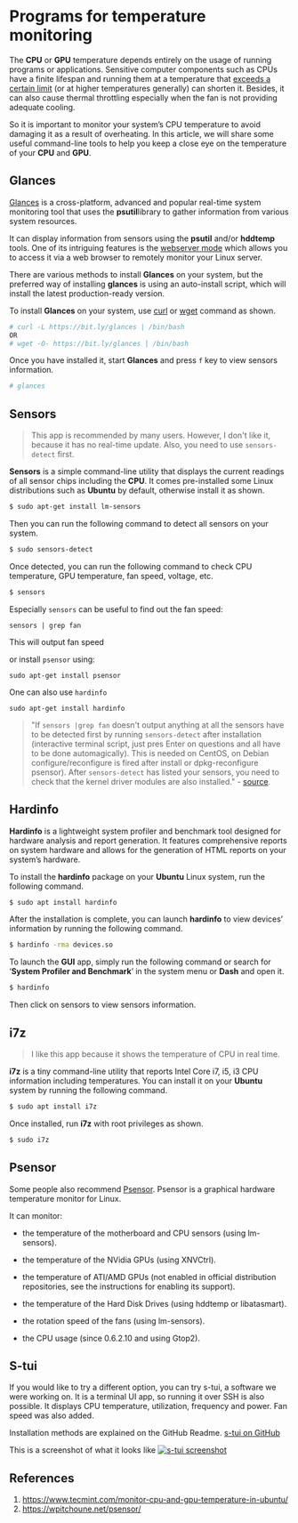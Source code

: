# Programs for temperature monitoring

The **CPU** or **GPU** temperature depends entirely on the usage of running programs or applications. Sensitive computer components such as CPUs have a finite lifespan and running them at a temperature that [exceeds a certain limit](https://www.tecmint.com/cputool-limit-linux-process-cpu-usage-load/) (or at higher temperatures generally) can shorten it. Besides, it can also cause thermal throttling especially when the fan is not providing adequate cooling.

So it is important to monitor your system’s CPU temperature to avoid damaging it as a result of overheating. In this article, we will share some useful command-line tools to help you keep a close eye on the temperature of your **CPU** and **GPU**.

## Glances

[Glances](https://www.tecmint.com/glances-an-advanced-real-time-system-monitoring-tool-for-linux/) is a cross-platform, advanced and popular real-time system monitoring tool that uses the **psutil**library to gather information from various system resources.

It can display information from sensors using the **psutil** and/or **hddtemp** tools. One of its intriguing features is the [webserver mode](https://www.tecmint.com/glances-monitor-remote-linux-in-web-server-mode/) which allows you to access it via a web browser to remotely monitor your Linux server.

There are various methods to install **Glances** on your system, but the preferred way of installing **glances** is using an auto-install script, which will install the latest production-ready version.

To install **Glances** on your system, use [curl](https://www.tecmint.com/linux-curl-command-examples/) or [wget](https://www.tecmint.com/10-wget-command-examples-in-linux/) command as shown.

```bash
# curl -L https://bit.ly/glances | /bin/bash
OR
# wget -O- https://bit.ly/glances | /bin/bash
```

Once you have installed it, start **Glances** and press `f` key to view sensors information.

```bash
# glances
```

## Sensors

> This app is recommended by many users. However, I don't like it, because it has no real-time update. Also, you need to use `sensors-detect` first.

**Sensors** is a simple command-line utility that displays the current readings of all sensor chips including the **CPU**. It comes pre-installed some Linux distributions such as **Ubuntu** by default, otherwise install it as shown.

```bash
$ sudo apt-get install lm-sensors
```

Then you can run the following command to detect all sensors on your system.

```bash
$ sudo sensors-detect
```

Once detected, you can run the following command to check CPU temperature, GPU temperature, fan speed, voltage, etc.

```bash
$ sensors
```

Especially `sensors` can be useful to find out the fan speed:

```
sensors | grep fan
```

This will output fan speed

or install `psensor` using:

```
sudo apt-get install psensor
```

One can also use `hardinfo`

```
sudo apt-get install hardinfo
```

> "If `sensors |grep fan` doesn't output anything at all the sensors have to be detected first by running `sensors-detect` after installation (interactive terminal script, just pres Enter on questions and all have to be done automagically). This is needed on CentOS, on Debian configure/reconfigure is fired after install or dpkg-reconfigure psensor). After `sensors-detect` has listed your sensors, you need to check that the kernel driver modules are also installed." - [source](https://unix.stackexchange.com/questions/328906/find-fan-speed-and-cpu-temp-in-linux).

## Hardinfo

**Hardinfo** is a lightweight system profiler and benchmark tool designed for hardware analysis and report generation. It features comprehensive reports on system hardware and allows for the generation of HTML reports on your system’s hardware.

To install the **hardinfo** package on your **Ubuntu** Linux system, run the following command.

```bash
$ sudo apt install hardinfo
```

After the installation is complete, you can launch **hardinfo** to view devices’ information by running the following command.

```bash
$ hardinfo -rma devices.so
```

To launch the **GUI** app, simply run the following command or search for ‘**System Profiler and Benchmark**’ in the system menu or **Dash** and open it.

```bash
$ hardinfo
```

Then click on sensors to view sensors information.

## i7z

> I like this app because it shows the temperature of CPU in real time.

**i7z** is a tiny command-line utility that reports Intel Core i7, i5, i3 CPU information including temperatures. You can install it on your **Ubuntu** system by running the following command.

```bash
$ sudo apt install i7z
```

Once installed, run **i7z** with root privileges as shown.

```bash
$ sudo i7z
```

## Psensor

Some people also recommend [Psensor](https://wpitchoune.net/psensor/). Psensor is a graphical hardware temperature monitor for Linux.

It can monitor:

- the temperature of the motherboard and CPU sensors (using lm-sensors).

- the temperature of the NVidia GPUs (using XNVCtrl).

- the temperature of ATI/AMD GPUs (not enabled in official distribution repositories, see the instructions for enabling its support).

- the temperature of the Hard Disk Drives (using hddtemp or libatasmart).

- the rotation speed of the fans (using lm-sensors).

- the CPU usage (since 0.6.2.10 and using Gtop2).

## S-tui

If you would like to try a different option, you can try s-tui, a software we were working on. It is a terminal UI app, so running it over SSH is also possible. It displays CPU temperature, utilization, frequency and power. Fan speed was also added.

Installation methods are explained on the GitHub Readme. [s-tui on GitHub](https://github.com/amanusk/s-tui)

This is a screenshot of what it looks like [![s-tui screenshot](https://i.stack.imgur.com/O1sZb.png)](https://i.stack.imgur.com/O1sZb.png)

## References

1. https://www.tecmint.com/monitor-cpu-and-gpu-temperature-in-ubuntu/
2. https://wpitchoune.net/psensor/